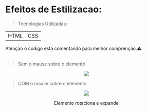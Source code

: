 # Efeitos de Estilizacao:

>Tecnologias Utilizadas:
<table>
  <tr>
    <td>HTML</td>
    <td>CSS</td>    
  </tr>
</table>
<div>
  Atenção o codigo esta comentando para melhor comprenção.⚠️  
  <br><br>
</div>

> Sem o mause sobre o elemento
<div align='center'>
    <img src='https://github.com/JonasMacedo/Projetos_Rocket/assets/26288980/fd40221d-e3e4-4984-ac2d-adab1eefa7fe' width:'700px' />
</div>

> COM o mause sobre o elemento
<div align='center'>
    <img src='https://github.com/JonasMacedo/Projetos_Rocket/assets/26288980/5fbdaa61-81bd-474a-85f6-86bf8c5c2332' width:'700px'/>
  <p>Elemento rotaciona e expande</p>
</div>
